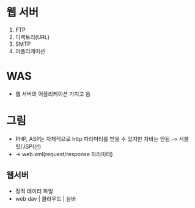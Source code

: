 
# 웹 서버
1. FTP
2. 디렉토리(URL)
3. SMTP
4. 어플리케이션

# WAS
* 웹 서버의 어플리케이션 가지고 옴

# 그림
* PHP, ASP는 자체적으로 http 파라미터를 받을 수 있지만 자바는 안됨 -> 서블릿/JSP(선)
* -> web.xml(request/response 파라미터)


## 웹서버
* 정적 데이터 파일
* web dav | 클라우드 | 삼바
